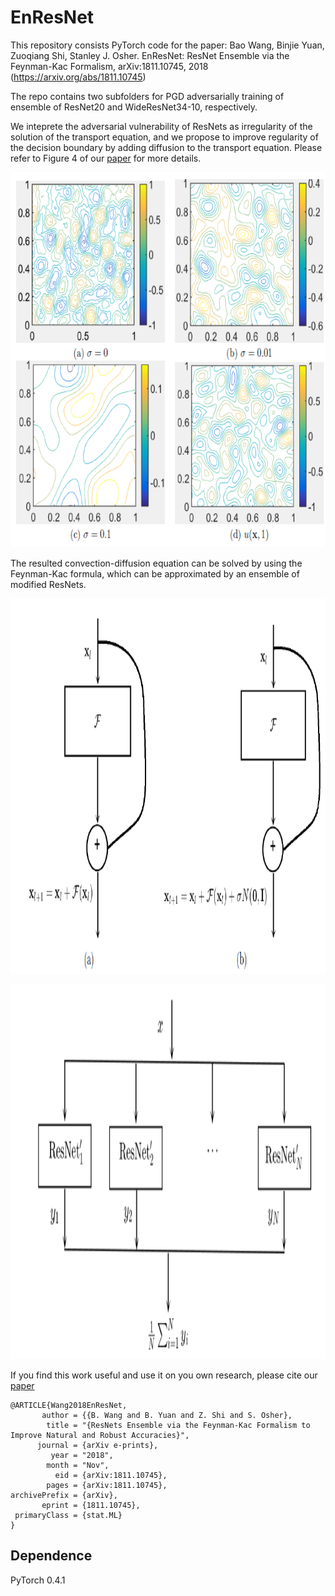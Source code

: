 # EnResNet
This repository consists PyTorch code for the paper:
Bao Wang, Binjie Yuan, Zuoqiang Shi, Stanley J. Osher. EnResNet: ResNet Ensemble via the Feynman-Kac Formalism, arXiv:1811.10745, 2018 (https://arxiv.org/abs/1811.10745)

The repo contains two subfolders for PGD adversarially training of ensemble of ResNet20 and WideResNet34-10, respectively. 

We inteprete the adversarial vulnerability of ResNets as irregularity of the solution of the transport equation, and we propose to improve regularity of the decision boundary by adding diffusion to the transport equation. Please refer to Figure 4 of our [paper](https://arxiv.org/abs/1811.10745) for more details.

<p align="center">
    <img src="fig4.png" height="600">
</p>

The resulted convection-diffusion equation can be solved by using the Feynman-Kac formula, which can be approximated by an ensemble of modified ResNets.

<p align="center">
    <img src="fig1.png" height="600">
</p>

<p align="center">
    <img src="fig2.png" height="600">
</p>

If you find this work useful and use it on you own research, please cite our [paper](https://arxiv.org/abs/1811.10745)

```
@ARTICLE{Wang2018EnResNet,
       author = {{B. Wang and B. Yuan and Z. Shi and S. Osher},
        title = "{ResNets Ensemble via the Feynman-Kac Formalism to Improve Natural and Robust Accuracies}",
      journal = {arXiv e-prints},
         year = "2018",
        month = "Nov",
          eid = {arXiv:1811.10745},
        pages = {arXiv:1811.10745},
archivePrefix = {arXiv},
       eprint = {1811.10745},
 primaryClass = {stat.ML}
}
```

## Dependence
PyTorch 0.4.1
